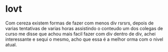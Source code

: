 # lovt
 Com cereza existem formas de fazer com menos div rsrsrs, depois de varias tentativas de varias horas assistindo o conteudo  um dos colegas de curso me disse que achou mais facil fazer com div  dentro de div, achei interessante e sequi o mesmo, acho que essa é a melhor orma com o nivel atual.
